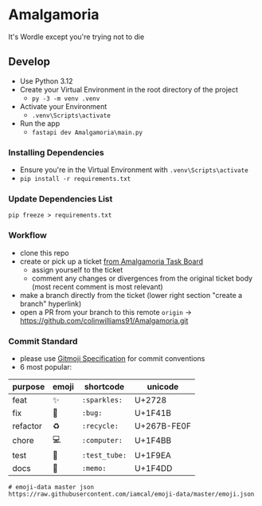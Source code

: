 # Amalgamoria
It's Wordle except you're trying not to die

## Develop
- Use Python 3.12
- Create your Virtual Environment in the root directory of the project
  - `py -3 -m venv .venv`
- Activate your Environment
  - `.venv\Scripts\activate`
- Run the app
  - `fastapi dev Amalgamoria\main.py`

### Installing Dependencies
- Ensure you're in the Virtual Environment with `.venv\Scripts\activate`
- `pip install -r requirements.txt`

### Update Dependencies List
`pip freeze > requirements.txt`

### Workflow
- clone this repo
- create or pick up a ticket [from Amalgamoria Task Board](https://github.com/users/colinwilliams91/projects/11)
  - assign yourself to the ticket
  - comment any changes or divergences from the original ticket body (most recent comment is most relevant)
- make a branch directly from the ticket (lower right section "create a branch" hyperlink)
- open a PR from your branch to this remote `origin` -> https://github.com/colinwilliams91/Amalgamoria.git

### Commit Standard
- please use [Gitmoji Specification](https://gitmoji.dev/) for commit conventions
- 6 most popular:

| purpose | emoji | shortcode | unicode |
| ------- | ----- | --------- | ------- |
| feat    | ✨ | `:sparkles:` | U+2728 |
| fix     | 🐛 | `:bug:` | U+1F41B |
| refactor | ♻ | `:recycle:` |  U+267B-FE0F |
| chore | 💻 | `:computer:` | U+1F4BB |
| test | 🧪 | `:test_tube:` | U+1F9EA |
| docs | 📝 | `:memo:` | U+1F4DD |

```
# emoji-data master json
https://raw.githubusercontent.com/iamcal/emoji-data/master/emoji.json
```
